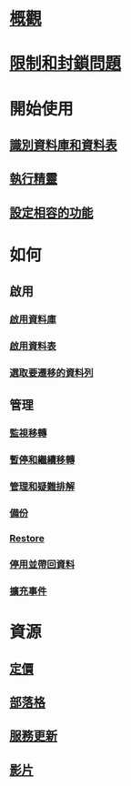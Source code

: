 # [概觀](stretch-database.md)  
# [限制和封鎖問題](limitations-for-stretch-database.md)
# 開始使用
## [識別資料庫和資料表](stretch-database-databases-and-tables-stretch-database-advisor.md)  
## [執行精靈](get-started-by-running-the-enable-database-for-stretch-wizard.md)
## [設定相容的功能](configure-compatible-sql-server-features-with-stretch-database.md)  
# 如何
## 啟用
### [啟用資料庫](enable-stretch-database-for-a-database.md)  
### [啟用資料表](enable-stretch-database-for-a-table.md)  
### [選取要遷移的資料列](select-rows-to-migrate-by-using-a-filter-function-stretch-database.md)  
## 管理
### [監視移轉](monitor-and-troubleshoot-data-migration-stretch-database.md)
### [暫停和繼續移轉](pause-and-resume-data-migration-stretch-database.md)  
### [管理和疑難排解](manage-and-troubleshoot-stretch-database.md)  
### [備份](backup-stretch-enabled-databases-stretch-database.md)  
### [Restore](restore-stretch-enabled-databases-stretch-database.md)  
### [停用並帶回資料](disable-stretch-database-and-bring-back-remote-data.md)
### [擴充事件](extended-events-for-stretch-database.md)  
# 資源
## [定價](https://azure.microsoft.com/pricing/details/sql-server-stretch-database/)
## [部落格](https://blogs.technet.microsoft.com/dataplatforminsider/tag/stretch-database/)
## [服務更新](https://azure.microsoft.com/updates/?product=sql-server-stretch-database)
## [影片](https://azure.microsoft.com/documentation/videos/index/?services=sql-server-stretch-database)
